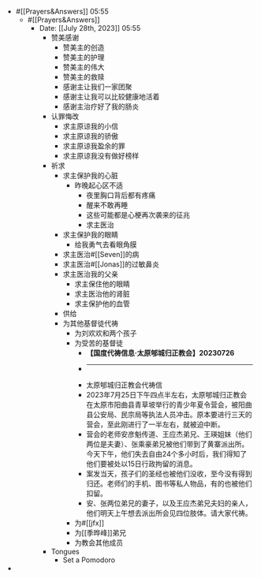 - #[[Prayers&Answers]] 05:55 
    - #[[Prayers&Answers]]
        - Date: [[July 28th, 2023]] 05:55
            - 赞美感谢
                - 赞美主的创造
                - 赞美主的护理
                - 赞美主的伟大
                - 赞美主的救赎
                - 感谢主让我们一家团聚
                - 感谢主让我可以比较健康地活着
                - 感谢主治疗好了我的肠炎
            - 认罪悔改
                - 求主原谅我的小信
                - 求主原谅我的骄傲
                - 求主原谅我盈余的罪
                - 求主原谅我没有做好榜样
            - 祈求
                - 求主保护我的心脏
                    - 昨晚起心区不适
                        - 夜里胸口背后都有疼痛
                        - 醒来不敢再睡
                        - 这些可能都是心梗再次袭来的征兆
                        - 求主医治
                - 求主保护我的眼睛
                    - 给我勇气去看眼角膜
                - 求主医治#[[Seven]]的病
                - 求主医治#[[Jonas]]的过敏鼻炎
                - 求主医治我的父亲
                    - 求主保住他的眼睛
                    - 求主医治他的肾脏
                    - 求主保护他的血管
                - 供给
                - 为其他基督徒代祷
                    - 为刘欢欢和两个孩子
                    - 为受苦的基督徒
                        - **【国度代祷信息·太原郇城归正教会】20230726**
                        - ****
                        - 太原郇城归正教会代祷信
                        - 2023年7月25日下午四点半左右，太原郇城归正教会在太原市阳曲县青草坡举行的青少年夏令营会，被阳曲县公安局、民宗局等执法人员冲击。原本要进行三天的营会，至此刚进行了一半左右，就被迫中断。
                        - 营会的老师安彦魁传道、王应杰弟兄、王瑛姐妹（他们两位是夫妻）、张乘豪弟兄被他们带到了黄寨派出所。今天下午，他们失去自由24个多小时后，我们得知了他们要被处以15日行政拘留的消息。
                        - 案发当天，孩子们的圣经也被他们没收，至今没有得到归还。老师们的手机、图书等私人物品，有的也被他们扣留。
                        - 安、张两位弟兄的妻子，以及王应杰弟兄夫妇的亲人，他们明天上午想去派出所会见四位肢体。请大家代祷。
                    - 为#[[jfx]]
                    - 为[[季晔峰]]弟兄
                    - 为教会其他成员
            - Tongues
                - Set a Pomodoro
- 
